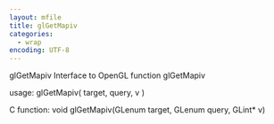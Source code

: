 ```yaml
---
layout: mfile
title: glGetMapiv
categories:
  - wrap
encoding: UTF-8
---
```


glGetMapiv  Interface to OpenGL function glGetMapiv

usage:  glGetMapiv( target, query, v )

C function:  void glGetMapiv(GLenum target, GLenum query, GLint\* v)